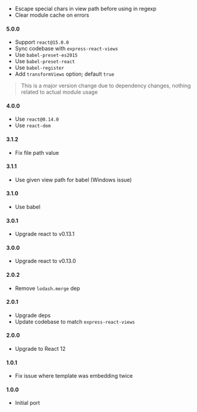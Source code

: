 - Escape special chars in view path before using in regexp 
- Clear module cache on errors

#### 5.0.0
- Support `react@15.0.0`
- Sync codebase with `express-react-views`
- Use `babel-preset-es2015`
- Use `babel-preset-react`
- Use `babel-register`
- Add `transformViews` option; default `true`

> This is a major version change due to dependency changes, nothing related to actual module usage

#### 4.0.0
- Use `react@0.14.0`
- Use `react-dom`

#### 3.1.2
- Fix file path value

#### 3.1.1
- Use given view path for babel (Windows issue)

#### 3.1.0
- Use babel

#### 3.0.1
- Upgrade react to v0.13.1

#### 3.0.0
- Upgrade react to v0.13.0

#### 2.0.2
- Remove `lodash.merge` dep

#### 2.0.1
- Upgrade deps
- Update codebase to match `express-react-views`

#### 2.0.0

- Upgrade to React 12

#### 1.0.1

- Fix issue where template was embedding twice

#### 1.0.0 

- Initial port
